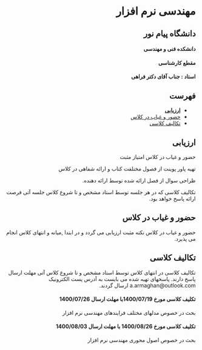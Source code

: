 
<div dir="rtl">
<a name="TOC"></a>
<h1>مهندسی نرم افزار</h1>
<h2>دانشگاه پیام نور</h2>
<h4>دانشکده فنی و مهندسی</h4>
<h4>مقطع کارشناسی</h4>
<h4>استاد : جناب آقای دکتر فراهی</h4>

## فهرست
- [**ارزیابی**](#Assessment)
- [حضور و غیاب در کلاس](#Course-Table)
- [تکالیف کلاسی](#SA)

<a name="Assessment"></a>
## ارزیابی
<p>حضور و غیاب در کلاس امتیاز مثبت</p>
<p>تهیه پاور پوینت از فصول مختلفت کتاب و ارائه شفاهی در کلاس</p>
<p>ظراحی سوال از فصل ارائه شده توسط ارائه دهنده.</p>
<p>تکالیف کلاسی که در هر جلسه توسط استاد مشخص و تا شروع کلاس جلسه آتی فرصت ارائه پاسخ خواهد بود.</p>
 
<a name="Course-Table"></a>
## حضور و غیاب در کلاس
حضور و غیاب در کلاس  نکته مثبت ارزیابی می گردد و در ابتدا ,میانه و انتهای کلاس انجام می پذیرد.
 
<a name="SA"></a>
## تکالیف کلاسی
<p> تکالیف کلاسی در انتهای کلاس توسط استاد مشخص و تا شروع کلاس آتی مهلت ارسال پاسخ دارند.
 پاسخهای تهیه شده می بایست به آدرس پست الکترونیک a.armaghan@outlook.com ارسال گردند.</p>
<h4>تکلیف کلاسی مورخ 1400/07/19با مهلت ارسال 1400/07/26</h4>
<p>بحث در خصوص مدلهای مختلف فرایندهای مهندسی نرم افزار</p>
<h4> تکلیف کلاسی مورخ 1400/08/26 با مهلت ارسال 1400/08/03</h4>
<p>بحث در خصوص اصول محوری مهندسی نرم افزار</p>
</div>
